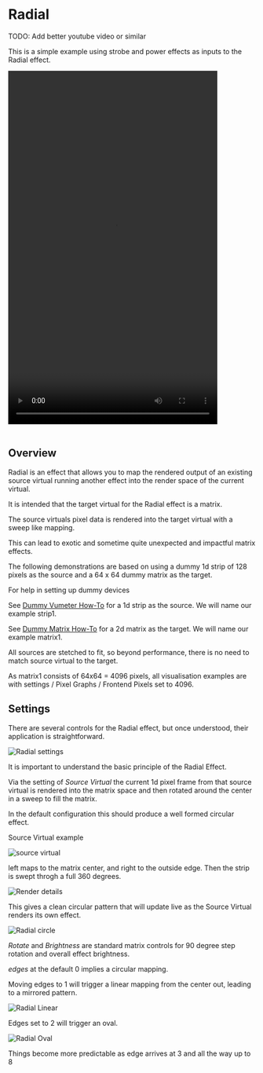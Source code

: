 # Radial

TODO: Add better youtube video or similar

This is a simple example using strobe and power effects as inputs to the Radial effect.

<video width="426" height="720" controls loop>
   <source src="../../_static/effects/matrix/radial/radial1.mp4" type="video/mp4">
   Your browser does not support the video tag.
</video>
<br><br>

## Overview

Radial is an effect that allows you to map the rendered output of an existing source virtual running another effect into the render space of the current virtual.

It is intended that the target virtual for the Radial effect is a matrix.

The source virtuals pixel data is rendered into the target virtual with a sweep like mapping.

This can lead to exotic and sometime quite unexpected and impactful matrix effects.

The following demonstrations are based on using a dummy 1d strip of 128 pixels as the source and a 64 x 64 dummy matrix as the target.

For help in setting up dummy devices

See [Dummy Vumeter How-To](/howto/dummy_vumeter.md) for a 1d strip as the source. We will name our example strip1.

See [Dummy Matrix How-To](/howto/dummy_matrix.md) for a 2d matrix as the target. We will name our example matrix1.

All sources are stetched to fit, so beyond performance, there is no need to match source virtual to the target.

As matrix1 consists of 64x64 = 4096 pixels, all visualisation examples are with settings / Pixel Graphs / Frontend Pixels set to 4096.

## Settings

There are several controls for the Radial effect, but once understood, their application is straightforward.

![Radial settings](/_static/effects/matrix/radial/radial2.png)

It is important to understand the basic principle of the Radial Effect.

Via the setting of *Source Virtual* the current 1d pixel frame from that source virtual is rendered into the matrix space and then rotated around the center in a sweep to fill the matrix.

In the default configuration this should produce a well formed circular effect.

Source Virtual example

![source virtual](/_static/effects/matrix/radial/radial3.png)

left maps to the matrix center, and right to the outside edge. Then the strip is swept throgh a full 360 degrees.

![Render details](/_static/effects/matrix/radial/radial4.png)

This gives a clean circular pattern that will update live as the Source Virtual renders its own effect.

![Radial circle](/_static/effects/matrix/radial/radial5.png)

*Rotate* and *Brightness* are standard matrix controls for 90 degree step rotation and overall effect brightness.

*edges* at the default 0 implies a circular mapping.

Moving edges to 1 will trigger a linear mapping from the center out, leading to a mirrored pattern.

![Radial Linear](/_static/effects/matrix/radial/radial6.png)

Edges set to 2 will trigger an oval.

![Radial Oval](/_static/effects/matrix/radial/radial7.png)

Things become more predictable as edge arrives at 3 and all the way up to 8





